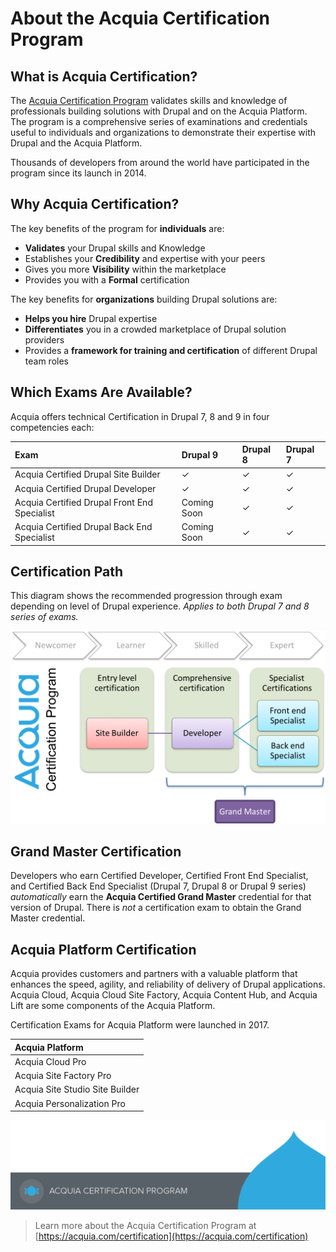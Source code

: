 # About the Acquia Certification Program

## What is Acquia Certification?

The [Acquia Certification Program](https://www.acquia.com/customer-success/learning-services/acquia-certification-program-overview) validates skills and knowledge of professionals building solutions with Drupal and on the Acquia Platform. The program is a comprehensive series of examinations and credentials useful to individuals and organizations to demonstrate their expertise with Drupal and the Acquia Platform.

Thousands of developers from around the world have participated in the program since its launch in 2014.

## Why Acquia Certification?

The key benefits of the program for **individuals** are:

* **Validates** your Drupal skills and Knowledge
* Establishes your **Credibility** and expertise with your peers
* Gives you more **Visibility** within the marketplace
* Provides you with a **Formal** certification

The key benefits for **organizations** building Drupal solutions are:

* **Helps you hire** Drupal expertise
* **Differentiates** you in a crowded marketplace of Drupal solution providers
* Provides a **framework for training and certification** of different Drupal team roles

## Which Exams Are Available?

Acquia offers technical Certification in Drupal 7, 8 and 9 in four competencies each:

| Exam | Drupal 9 | Drupal 8 | Drupal 7 |
| :--- | :--- | :--- | :--- |
| Acquia Certified Drupal Site Builder | ✓ | ✓ | ✓ |
| Acquia Certified Drupal Developer | ✓ | ✓ | ✓ |
| Acquia Certified Drupal Front End Specialist | Coming Soon | ✓ | ✓ |
| Acquia Certified Drupal Back End Specialist | Coming Soon | ✓ | ✓ |

## Certification Path

This diagram shows the recommended progression through exam depending on level of Drupal experience. _Applies to both Drupal 7 and 8 series of exams._

![](.gitbook/assets/cert-program-overview.png)

## Grand Master Certification

Developers who earn Certified Developer, Certified Front End Specialist, and Certified Back End Specialist \(Drupal 7, Drupal 8 or Drupal 9 series\) _automatically_ earn the **Acquia Certified Grand Master** credential for that version of Drupal. There is _not_ a certification exam to obtain the Grand Master credential.

## Acquia Platform Certification

Acquia provides customers and partners with a valuable platform that enhances the speed, agility, and reliability of delivery of Drupal applications. Acquia Cloud, Acquia Cloud Site Factory, Acquia Content Hub, and Acquia Lift are some components of the Acquia Platform.

Certification Exams for Acquia Platform were launched in 2017.

| Acquia Platform |
| :--- |
| Acquia Cloud Pro |
| Acquia Site Factory Pro |
| Acquia Site Studio Site Builder |
| Acquia Personalization Pro |

![](.gitbook/assets/main-page-footer.png)

> Learn more about the Acquia Certification Program at [https://acquia.com/certification](https://acquia.com/certification)

